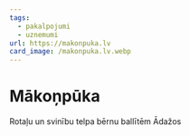 ```yaml
---
tags:
  - pakalpojumi
  - uznemumi
url: https://makonpuka.lv
card_image: /makonpuka.lv.webp
---
```


# Mākoņpūka

Rotaļu un svinību telpa bērnu ballītēm Ādažos
